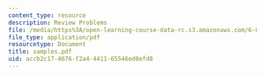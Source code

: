 ```yaml
---
content_type: resource
description: Review Problems
file: /media/https%3A/open-learning-course-data-rc.s3.amazonaws.com/6-825-techniques-in-artificial-intelligence-sma-5504-fall-2002/accb2c174676f2a4441165546ed8efd8_samples.pdf
file_type: application/pdf
resourcetype: Document
title: samples.pdf
uid: accb2c17-4676-f2a4-4411-65546ed8efd8
---
```


